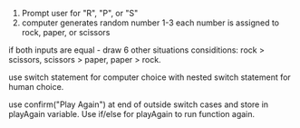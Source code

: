
1. Prompt user for "R", "P", or "S"
2. computer generates random number 1-3
each number is assigned to rock, paper, or scissors

if both inputs are equal - draw
6 other situations
considitions: rock > scissors, scissors > paper, paper > rock.

use switch statement for computer choice with nested switch statement for human choice. 

use confirm("Play Again") at end of outside switch cases and store in playAgain variable.
Use if/else for  playAgain to run function again. 

